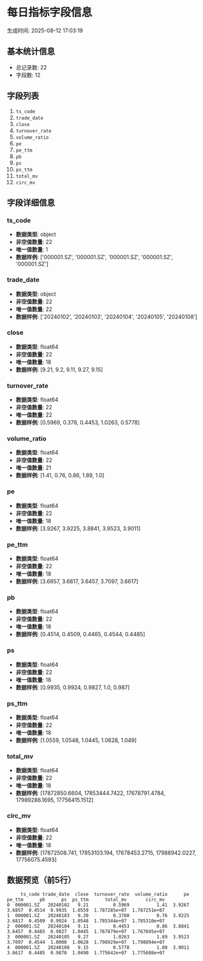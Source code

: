 # 每日指标字段信息

生成时间: 2025-08-12 17:03:19

## 基本统计信息

- 总记录数: 22
- 字段数: 12

## 字段列表

1. `ts_code`
2. `trade_date`
3. `close`
4. `turnover_rate`
5. `volume_ratio`
6. `pe`
7. `pe_ttm`
8. `pb`
9. `ps`
10. `ps_ttm`
11. `total_mv`
12. `circ_mv`

## 字段详细信息

### ts_code

- **数据类型**: object
- **非空值数量**: 22
- **唯一值数量**: 1
- **数据样例**: ['000001.SZ', '000001.SZ', '000001.SZ', '000001.SZ', '000001.SZ']

### trade_date

- **数据类型**: object
- **非空值数量**: 22
- **唯一值数量**: 22
- **数据样例**: ['20240102', '20240103', '20240104', '20240105', '20240108']

### close

- **数据类型**: float64
- **非空值数量**: 22
- **唯一值数量**: 18
- **数据样例**: [9.21, 9.2, 9.11, 9.27, 9.15]

### turnover_rate

- **数据类型**: float64
- **非空值数量**: 22
- **唯一值数量**: 22
- **数据样例**: [0.5969, 0.378, 0.4453, 1.0263, 0.5778]

### volume_ratio

- **数据类型**: float64
- **非空值数量**: 22
- **唯一值数量**: 21
- **数据样例**: [1.41, 0.76, 0.86, 1.89, 1.0]

### pe

- **数据类型**: float64
- **非空值数量**: 22
- **唯一值数量**: 18
- **数据样例**: [3.9267, 3.9225, 3.8841, 3.9523, 3.9011]

### pe_ttm

- **数据类型**: float64
- **非空值数量**: 22
- **唯一值数量**: 18
- **数据样例**: [3.6857, 3.6817, 3.6457, 3.7097, 3.6617]

### pb

- **数据类型**: float64
- **非空值数量**: 22
- **唯一值数量**: 18
- **数据样例**: [0.4514, 0.4509, 0.4465, 0.4544, 0.4485]

### ps

- **数据类型**: float64
- **非空值数量**: 22
- **唯一值数量**: 18
- **数据样例**: [0.9935, 0.9924, 0.9827, 1.0, 0.987]

### ps_ttm

- **数据类型**: float64
- **非空值数量**: 22
- **唯一值数量**: 18
- **数据样例**: [1.0559, 1.0548, 1.0445, 1.0628, 1.049]

### total_mv

- **数据类型**: float64
- **非空值数量**: 22
- **唯一值数量**: 18
- **数据样例**: [17872850.6604, 17853444.7422, 17678791.4784, 17989286.1695, 17756415.1512]

### circ_mv

- **数据类型**: float64
- **非空值数量**: 22
- **唯一值数量**: 18
- **数据样例**: [17872508.741, 17853103.194, 17678453.2715, 17988942.0227, 17756075.4593]

## 数据预览（前5行）

```
     ts_code trade_date  close  turnover_rate  volume_ratio      pe  pe_ttm      pb      ps  ps_ttm      total_mv       circ_mv
0  000001.SZ   20240102   9.21         0.5969          1.41  3.9267  3.6857  0.4514  0.9935  1.0559  1.787285e+07  1.787251e+07
1  000001.SZ   20240103   9.20         0.3780          0.76  3.9225  3.6817  0.4509  0.9924  1.0548  1.785344e+07  1.785310e+07
2  000001.SZ   20240104   9.11         0.4453          0.86  3.8841  3.6457  0.4465  0.9827  1.0445  1.767879e+07  1.767845e+07
3  000001.SZ   20240105   9.27         1.0263          1.89  3.9523  3.7097  0.4544  1.0000  1.0628  1.798929e+07  1.798894e+07
4  000001.SZ   20240108   9.15         0.5778          1.00  3.9011  3.6617  0.4485  0.9870  1.0490  1.775642e+07  1.775608e+07
```
